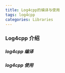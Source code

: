 ```yaml
---
title: Log4cpp的编译与使用
tags: log4cpp
categories: Libraries
---
```


### Log4cpp 介绍
##### log4cpp 编译
##### log4cpp 使用
